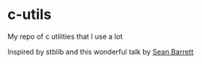 # c-utils
My repo of c utilities that I use a lot

Inspired by stblib and this wonderful talk by [Sean Barrett](https://www.youtube.com/watch?v=eAhWIO1Ra6M&t=2510s)
